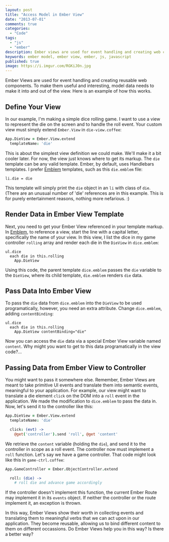 ```yaml
---
layout: post
title: "Access Model in Ember View"
date: "2013-07-01"
comments: true
categories:
  - "Code"
tags:
  - "js"
  - "ember"
description: Ember views are used for event handling and creating web components.  To make them useful, model data has to make it in and out.
keywords: ember model, ember view, ember, js, javascript
published: true
image: https://i.imgur.com/RGKiJ0n.jpg 
---
```


Ember Views are used for event handling and creating reusable web components.  To make them useful and interesting, model data needs to make it into and out of the view.  Here is an example of how this works.

<!--more-->

## Define Your View

In our example, I'm making a simple dice rolling game.  I want to use a view to represent the die on the screen and to handle the roll event.  Your custom view must simply extend `Ember.View` in `die-view.coffee`:

```coffeescript
App.DieView = Ember.View.extend
  templateName: 'die'
```

This is about the simplest view definition we could make.  We'll make it a bit cooler later.  For now, the view just knows where to get its markup.  The `die` template can be any valid template.  Ember, by default, uses Handlebars templates.  I prefer [Emblem](http://emblemjs.com/) templates, such as this `die.emblem` file:

```haml
li.die = die
```

This template will simply print the `die` object in an `li` with class of `die`.  (There are an unusual number of 'die' references are in this example.  This is for purely entertainment reasons, nothing more nefarious. :)

## Render Data in Ember View Template

Next, you need to get your Ember View referenced in your template markup.  In [Emblem](http://emblemjs.com/syntax/), to reference a view, start the line with a capital letter, specifically the name of your view.  In this view, I list the dice in my game controller `rolling` array and render each die in the `DieView` in `dice.emblem`:

```haml
ul.dice
  each die in this.rolling
    App.DieView
```

Using this code, the parent template `dice.emblem` passes the `die` variable to the `DieView`, where its child template, `die.emblem` renders `die` data.

## Pass Data Into Ember View

To pass the `die` data from `dice.emblem` into the `DieView` to be used programatically, however, you need an extra attribute.  Change `dice.emblem`, adding `contentBinding`:

```haml
ul.dice
  each die in this.rolling
    App.DieView contentBinding="die"
```

Now you can access the `die` data via a special Ember View variable named `content`.  Why might you want to get to this data programatically in the view code?...

## Passing Data from Ember View to Controller

You might want to pass it somewhere else.  Remember, Ember Views are meant to take primitive UI events and translate them into semantic events, meaningful to your application.  For example, our view might want to translate a die element `click` on the DOM into a `roll` event in the application.  We made the modification to `dice.emblem` to pass the data in.  Now, let's send it to the controller like this:

```coffeescript
App.DieView = Ember.View.extend
  templateName: 'die'

  click: (evt) ->
    @get('controller').send 'roll', @get 'content'
```

We retrieve the `content` variable (holding the `die`), and send it to the controller in scope as a roll event.  The controller now must implement a `roll` function.  Let's say we have a game controller.  That code might look like this in `game-ctrl.coffee`:

```coffeescript
App.GameController = Ember.ObjectController.extend

  roll: (die) ->
    # roll die and advance game accordingly
```

If the controller doesn't implement this function, the current Ember Route may implement it in its `events` object.  If neither the controller or the route implement it, an exception is thrown.

In this way, Ember Views show their worth in collecting events and translating them to meaningful verbs that we can act upon in our application.  They become reusable, allowing us to bind different content to them on different occassions.  Do Ember Views help you in this way?  Is there a better way?
